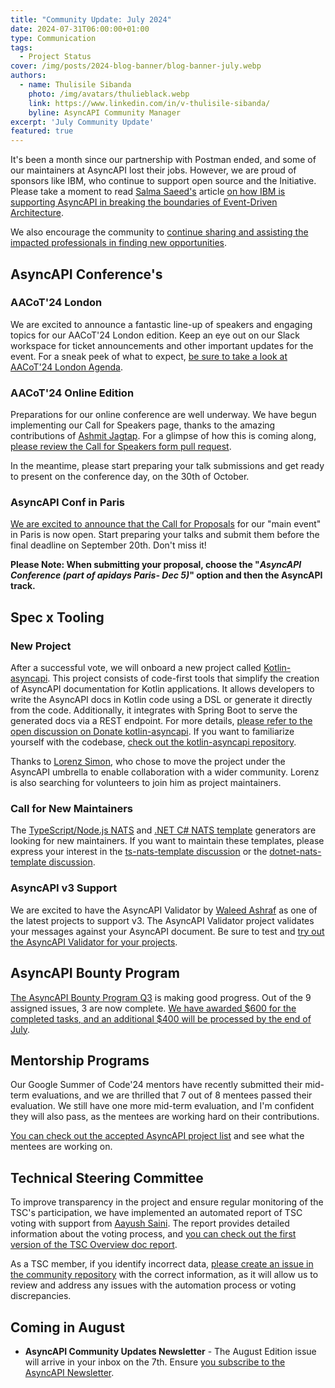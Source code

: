 ```yaml
---
title: "Community Update: July 2024"
date: 2024-07-31T06:00:00+01:00
type: Communication
tags:
  - Project Status
cover: /img/posts/2024-blog-banner/blog-banner-july.webp
authors:
  - name: Thulisile Sibanda
    photo: /img/avatars/thulieblack.webp
    link: https://www.linkedin.com/in/v-thulisile-sibanda/
    byline: AsyncAPI Community Manager
excerpt: 'July Community Update'
featured: true
---
```

It's been a month since our partnership with Postman ended, and some of our maintainers at AsyncAPI lost their jobs. However, we are proud of sponsors like IBM, who continue to support open source and the Initiative. Please take a moment to read [Salma Saeed's](https://www.linkedin.com/in/s-saeed/) article [on how IBM is supporting AsyncAPI in breaking the boundaries of Event-Driven Architecture](https://www.ibm.com/blog/ibm-continues-to-support-opensource-asyncapi-in-breaking-the-boundaries-of-event-driven-architectures).

We also encourage the community to [continue sharing and assisting the impacted professionals in finding new opportunities](https://docs.google.com/spreadsheets/d/1LSL2Tt72h29S8UoxCHeBEuwWGhbnpJPEI6Psa5dLqkQ).


## AsyncAPI Conference's

### AACoT'24 London
We are excited to announce a fantastic line-up of speakers and engaging topics for our AACoT'24 London edition. Keep an eye out on our Slack workspace for ticket announcements and other important updates for the event. 
For a sneak peek of what to expect, [be sure to take a look at AACoT'24 London Agenda](https://conference.asyncapi.com/venue/london).

### AACoT'24 Online Edition
Preparations for our online conference are well underway. We have begun implementing our Call for Speakers page, thanks to the amazing contributions of [Ashmit Jagtap](https://github.com/ashmit-coder). For a glimpse of how this is coming along, [please review the Call for Speakers form pull request](https://github.com/asyncapi/conference-website/pull/348).

In the meantime, please start preparing your talk submissions and get ready to present on the conference day, on the 30th of October.

### AsyncAPI Conf in Paris
[We are excited to announce that the Call for Proposals](https://conference.asyncapi.com/venue/paris) for our "main event" in Paris is now open. Start preparing your talks and submit them before the final deadline on September 20th. Don't miss it!

**Please Note: When submitting your proposal, choose the "*AsyncAPI Conference (part of apidays Paris- Dec 5)*" option and then the AsyncAPI track.** 

## Spec x Tooling

### New Project

After a successful vote, we will onboard a new project called [Kotlin-asyncapi](https://github.com/OpenFolder/kotlin-asyncapi). This project consists of code-first tools that simplify the creation of AsyncAPI documentation for Kotlin applications. It allows developers to write the AsyncAPI docs in Kotlin code using a DSL or generate it directly from the code. Additionally, it integrates with Spring Boot to serve the generated docs via a REST endpoint.
For more details, [please refer to the open discussion on Donate kotlin-asyncapi](https://github.com/asyncapi/community/issues/1313). If you want to familiarize yourself with the codebase, [check out the kotlin-asyncapi repository](https://github.com/OpenFolder/kotlin-asyncapi).

Thanks to [Lorenz Simon](https://github.com/lorenzsimon), who chose to move the project under the AsyncAPI umbrella to enable collaboration with a wider community. Lorenz is also searching for volunteers to join him as project maintainers.

### Call for New Maintainers
The [TypeScript/Node.js NATS](https://github.com/asyncapi/ts-nats-template) and [.NET C# NATS template](https://github.com/asyncapi/dotnet-nats-template) generators are looking for new maintainers. If you want to maintain these templates, please express your interest in the [ts-nats-template discussion](https://github.com/asyncapi/ts-nats-template/issues/650) or the [dotnet-nats-template discussion](https://github.com/asyncapi/dotnet-nats-template/issues/651).

### AsyncAPI v3 Support
We are excited to have the AsyncAPI Validator by [Waleed Ashraf](https://github.com/WaleedAshraf) as one of the latest projects to support v3. The AsyncAPI Validator project validates your messages against your AsyncAPI document. Be sure to test and [try out the AsyncAPI Validator for your projects](https://github.com/WaleedAshraf/asyncapi-validator).

## AsyncAPI Bounty Program
[The AsyncAPI Bounty Program Q3](https://github.com/orgs/asyncapi/projects/36/?pane=info) is making good progress. Out of the 9 assigned issues, 3 are now complete. [We have awarded $600 for the completed tasks, and an additional $400 will be processed by the end of July](https://opencollective.com/asyncapi/expenses?searchTerm=bounty&collectiveSlug=asyncapi&period=2024-06-30T22%3A00%3A00.000Z%E2%86%92all).

## Mentorship Programs
Our Google Summer of Code'24 mentors have recently submitted their mid-term evaluations, and we are thrilled that 7 out of 8 mentees passed their evaluation. We still have one more mid-term evaluation, and I'm confident they will also pass, as the mentees are working hard on their contributions.

[You can check out the accepted AsyncAPI project list](https://summerofcode.withgoogle.com/programs/2024/organizations/asyncapi) and see what the mentees are working on.

## Technical Steering Committee
To improve transparency in the project and ensure regular monitoring of the TSC's participation, we have implemented an automated report of TSC voting with support from [Aayush Saini](https://github.com/AayushSaini101). The report provides detailed information about the voting process, and [you can check out the first version of the TSC Overview doc report](https://github.com/asyncapi/community/blob/master/TSC_VOTING_OVERVIEW.md).

As a TSC member, if you identify incorrect data, [please create an issue in the community repository](https://github.com/asyncapi/community/issues) with the correct information, as it will allow us to review and address any issues with the automation process or voting discrepancies.


## Coming in August
- **AsyncAPI Community Updates Newsletter** - The August Edition issue will arrive in your inbox on the 7th. Ensure [you subscribe to the AsyncAPI Newsletter](https://www.asyncapi.com/newsletter).
